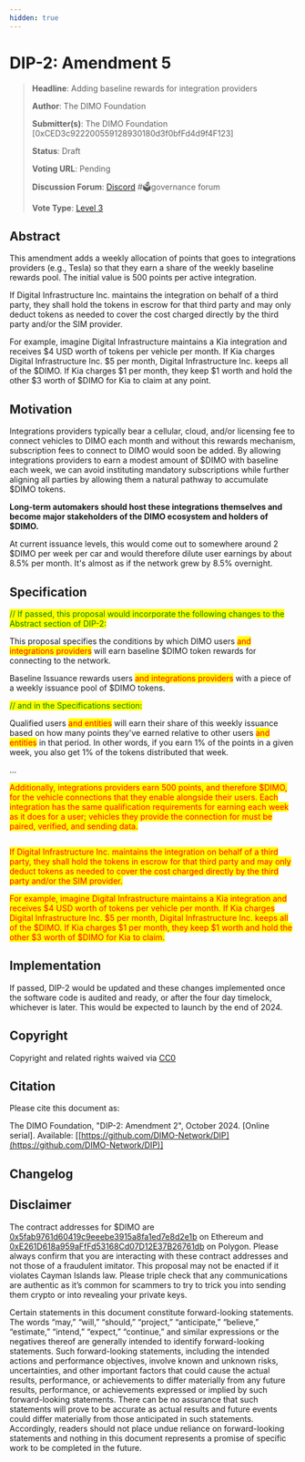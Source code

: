 ```yaml
---
hidden: true
---
```


# DIP-2: Amendment 5

> **Headline**: Adding baseline rewards for integration providers
>
> **Author**: The DIMO Foundation
>
> **Submitter(s)**: The DIMO Foundation \[0xCED3c922200559128930180d3f0bfFd4d9f4F123]
>
> **Status**: Draft
>
> **Voting URL**: Pending
>
> **Discussion Forum**: [Discord](https://chat.dimo.zone) #🗳️governance forum
>
> **Vote Type**: [Level 3](https://docs.dimo.zone/governance/dip1#voting-protocol)

## Abstract

This amendment adds a weekly allocation of points that goes to integrations providers (e.g., Tesla) so that they earn a share of the weekly baseline rewards pool. The initial value is 500 points per active integration.

If Digital Infrastructure Inc. maintains the integration on behalf of a third party, they shall hold the tokens in escrow for that third party and may only deduct tokens as needed to cover the cost charged directly by the third party and/or the SIM provider.&#x20;

For example, imagine Digital Infrastructure maintains a Kia integration and receives $4 USD worth of tokens per vehicle per month. If Kia charges Digital Infrastructure Inc. $5 per month, Digital Infrastructure Inc. keeps all of the $DIMO. If Kia charges $1 per month, they keep $1 worth and hold the other $3 worth of $DIMO for Kia to claim at any point.

## Motivation

Integrations providers typically bear a cellular, cloud, and/or licensing fee to connect vehicles to DIMO each month and without this rewards mechanism, subscription fees to connect to DIMO would soon be added.  By allowing integrations providers to earn a modest amount of $DIMO with baseline each week, we can avoid instituting mandatory subscriptions while further aligning all parties by allowing them a natural pathway to accumulate $DIMO tokens.

**Long-term automakers should host these integrations themselves and become major stakeholders of the DIMO ecosystem and holders of $DIMO.**

At current issuance levels, this would come out to somewhere around 2 $DIMO per week per car and would therefore dilute user earnings by about 8.5% per month. It's almost as if the network grew by 8.5% overnight.

## Specification

<mark style="color:green;">// If passed, this proposal would incorporate the following changes to the Abstract section of DIP-2:</mark>

This proposal specifies the conditions by which DIMO users <mark style="color:red;">and integrations providers</mark> will earn baseline $DIMO token rewards for connecting to the network.

Baseline Issuance rewards users <mark style="color:red;">and integrations providers</mark> with a piece of a weekly issuance pool of $DIMO tokens.

<mark style="color:green;">// and in the Specifications section:</mark>

Qualified users <mark style="color:red;">and entities</mark> will earn their share of this weekly issuance based on how many points they've earned relative to other users <mark style="color:red;">and entities</mark> in that period. In other words, if you earn 1% of the points in a given week, you also get 1% of the tokens distributed that week.

...

<mark style="color:red;">Additionally, integrations providers earn 500 points, and therefore $DIMO, for the vehicle connections that they enable alongside their users. Each integration has the same qualification requirements for earning each week as it does for a user; vehicles they provide the connection for must be paired, verified, and sending data.</mark>

<figure><img src="../.gitbook/assets/Screenshot 2024-09-30 at 9.25.31 PM.png" alt=""><figcaption></figcaption></figure>

<mark style="color:red;">If Digital Infrastructure Inc. maintains the integration on behalf of a third party, they shall hold the tokens in escrow for that third party and may only deduct tokens as needed to cover the cost charged directly by the third party and/or the SIM provider.</mark>&#x20;

<mark style="color:red;">For example, imagine Digital Infrastructure maintains a Kia integration and receives $4 USD worth of tokens per vehicle per month. If Kia charges Digital Infrastructure Inc. $5 per month, Digital Infrastructure Inc. keeps all of the $DIMO. If Kia charges $1 per month, they keep $1 worth and hold the other $3 worth of $DIMO for Kia to claim.</mark>

## Implementation

If passed, DIP-2 would be updated and these changes implemented once the software code is audited and ready, or after the four day timelock, whichever is later.  This would be expected to launch by the end of 2024.

## **Copyright**

Copyright and related rights waived via [CC0](https://creativecommons.org/publicdomain/zero/1.0)

## Citation

Please cite this document as:

The DIMO Foundation, "DIP-2: Amendment 2", October 2024. \[Online serial]. Available: \[[https://github.com/DIMO-Network/DIP](https://github.com/DIMO-Network/DIP)]

## Changelog



## Disclaimer <a href="#disclaimer" id="disclaimer"></a>

The contract addresses for $DIMO are [0x5fab9761d60419c9eeebe3915a8fa1ed7e8d2e1b](https://etherscan.io/token/0x5fab9761d60419c9eeebe3915a8fa1ed7e8d2e1b) on Ethereum and [0xE261D618a959aFfFd53168Cd07D12E37B26761db](https://polygonscan.com/token/0xE261D618a959aFfFd53168Cd07D12E37B26761db) on Polygon. Please always confirm that you are interacting with these contract addresses and not those of a fraudulent imitator. This proposal may not be enacted if it violates Cayman Islands law. Please triple check that any communications are authentic as it’s common for scammers to try to trick you into sending them crypto or into revealing your private keys.

Certain statements in this document constitute forward-looking statements. The words “may,” “will,” “should,” “project,” “anticipate,” “believe,” “estimate,” “intend,” “expect,” “continue,” and similar expressions or the negatives thereof are generally intended to identify forward-looking statements. Such forward-looking statements, including the intended actions and performance objectives, involve known and unknown risks, uncertainties, and other important factors that could cause the actual results, performance, or achievements to differ materially from any future results, performance, or achievements expressed or implied by such forward-looking statements. There can be no assurance that such statements will prove to be accurate as actual results and future events could differ materially from those anticipated in such statements. Accordingly, readers should not place undue reliance on forward-looking statements and nothing in this document represents a promise of specific work to be completed in the future.
